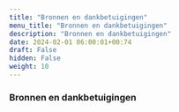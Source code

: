 ```yaml
---
title: "Bronnen en dankbetuigingen"
menu_title: "Bronnen en dankbetuigingen"
description: "Bronnen en dankbetuigingen"
date: 2024-02-01 06:00:01+00:74
draft: False
hidden: False
weight: 10
---
```

### Bronnen en dankbetuigingen
